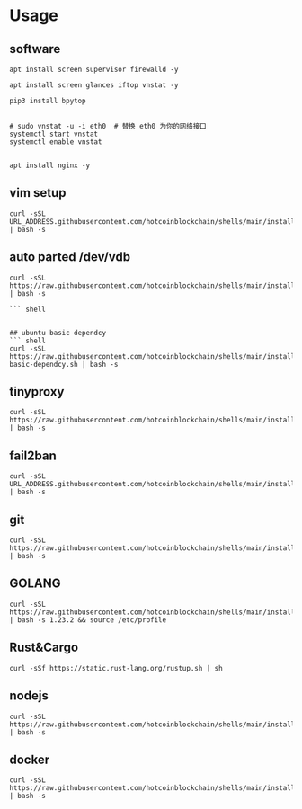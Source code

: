 # Usage

## software
``` shell
apt install screen supervisor firewalld -y

apt install screen glances iftop vnstat -y

pip3 install bpytop


# sudo vnstat -u -i eth0  # 替换 eth0 为你的网络接口
systemctl start vnstat
systemctl enable vnstat


apt install nginx -y
```
## vim setup
``` shell
curl -sSL URL_ADDRESS.githubusercontent.com/hotcoinblockchain/shells/main/install/vim.sh | bash -s
```
## auto parted /dev/vdb
``` shell
curl -sSL https://raw.githubusercontent.com/hotcoinblockchain/shells/main/install/auto_parted.sh | bash -s 

``` shell


## ubuntu basic dependcy
``` shell
curl -sSL https://raw.githubusercontent.com/hotcoinblockchain/shells/main/install/ubuntu-basic-dependcy.sh | bash -s 
```

## tinyproxy
``` shell
curl -sSL https://raw.githubusercontent.com/hotcoinblockchain/shells/main/install/tinyproxy.sh | bash -s 
```

## fail2ban
``` shell
curl -sSL URL_ADDRESS.githubusercontent.com/hotcoinblockchain/shells/main/install/fail2ban.sh | bash -s
```


## git
``` shell
curl -sSL https://raw.githubusercontent.com/hotcoinblockchain/shells/main/install/git.sh | bash -s 
```


## GOLANG
``` shell
curl -sSL https://raw.githubusercontent.com/hotcoinblockchain/shells/main/install/go.sh | bash -s 1.23.2 && source /etc/profile

```

## Rust&Cargo
``` shell
curl -sSf https://static.rust-lang.org/rustup.sh | sh
```

## nodejs
``` shell
curl -sSL https://raw.githubusercontent.com/hotcoinblockchain/shells/main/install/nodejs.sh | bash -s 
```

## docker
``` shell
curl -sSL https://raw.githubusercontent.com/hotcoinblockchain/shells/main/install/docker.sh | bash -s 
```
